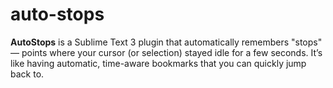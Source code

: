 # auto-stops
**AutoStops** is a Sublime Text 3 plugin that automatically remembers "stops" —   points where your cursor (or selection) stayed idle for a few seconds.   It’s like having automatic, time-aware bookmarks that you can quickly jump back to.
